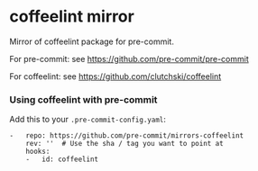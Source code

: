 coffeelint mirror
================

Mirror of coffeelint package for pre-commit.

For pre-commit: see https://github.com/pre-commit/pre-commit

For coffeelint: see https://github.com/clutchski/coffeelint


### Using coffeelint with pre-commit

Add this to your `.pre-commit-config.yaml`:

    -   repo: https://github.com/pre-commit/mirrors-coffeelint
        rev: ''  # Use the sha / tag you want to point at
        hooks:
        -   id: coffeelint

